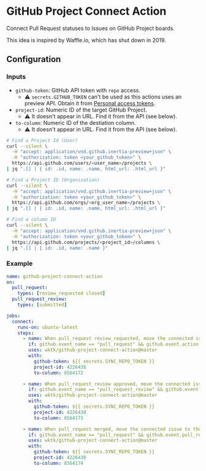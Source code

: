 # GitHub Project Connect Action

Connect Pull Request statuses to Issues on GitHub Project boards.

This idea is inspired by Waffle.io, which has shut down in 2019.

## Configuration

### Inputs

- `github-token`: GitHub API token with `repo` access.
  - :warning: `secrets.GITHUB_TOKEN` can't be used as this actions uses an preview API.  Obtain it from [Personal access tokens].
- `project-id`: Numeric ID of the target GitHub Project.
  - :warning: It doesn't appear in URL.  Find it from the API (see below).
- `to-column`: Numeric ID of the destiation column.
  - :warning: It doesn't appear in URL.  Find it from the API (see below).

```sh
# Find a Project Id (User)
curl --silent \
  -H "accept: application/vnd.github.inertia-preview+json" \
  -H "authorization: token <your_github_token>" \
  https://api.github.com/users/<user_name>/projects \
| jq ".[] | { id: .id, name: .name, html_url: .html_url }"

# Find a Project ID (Organization)
curl --silent \
  -H "accept: application/vnd.github.inertia-preview+json" \
  -H "authorization: token <your_github_token>" \
  https://api.github.com/orgs/<org_user_name>/projects \
| jq ".[] | { id: .id, name: .name, html_url: .html_url }"

# Find a column ID
curl --silent \
  -H "accept: application/vnd.github.inertia-preview+json" \
  -H "authorization: token <your_github_token>" \
  https://api.github.com/projects/<project_id>/columns \
| jq ".[] | { id: .id, name: .name }"
```

[Personal access tokens]: https://github.com/settings/tokens

### Example

```yaml
name: github-project-connect-action
on:
  pull_request:
    types: [review_requested closed]
  pull_request_review:
    types: [submitted]

jobs:
  connect:
    runs-on: ubuntu-latest
    steps:
      - name: When pull_request review_requested, move the connected issue to the Reviewing column
        if: github.event_name == "pull_request" && github.event.action == "review_requested"
        uses: wktk/github-project-connect-action@master
        with:
          github-token: ${{ secrets.SYNC_REPO_TOKEN }}
          project-id: 4226438
          to-column: 8564172

      - name: When pull_request_review approved, move the connected issue to the Ready column
        if: github.event_name == "pull_request_review" && github.event.review.state == "approved"
        uses: wktk/github-project-connect-action@master
        with:
          github-token: ${{ secrets.SYNC_REPO_TOKEN }}
          project-id: 4226438
          to-column: 8564173

      - name: When pull_request merged, move the connected issue to the Done column
        if: github.event_name == "pull_request" && github.event.pull_request.merged_at != ""
        uses: wktk/github-project-connect-action@master
        with:
          github-token: ${{ secrets.SYNC_REPO_TOKEN }}
          project-id: 4226438
          to-column: 8564174
```
